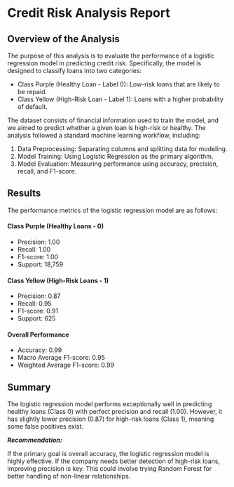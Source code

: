 # Credit Risk Analysis Report

## Overview of the Analysis 

The purpose of this analysis is to evaluate the performance of a logistic regression model in predicting credit risk. Specifically, the model is designed to classify loans into two categories:

 - Class Purple (Healthy Loan - Label 0): Low-risk loans that are likely to be repaid.
 - Class Yellow (High-Risk Loan - Label 1): Loans with a higher probability of default.

The dataset consists of financial information used to train the model, and we aimed to predict whether a given loan is high-risk or healthy. The analysis followed a standard machine learning workflow, including:

 1. Data Preprocessing: Separating columns and splitting data for modeling.
 2. Model Training: Using Logistic Regression as the primary algorithm.
 3. Model Evaluation: Measuring performance using accuracy, precision, recall, and F1-score.


## Results

The performance metrics of the logistic regression model are as follows:

#### Class Purple (Healthy Loans - 0)

* Precision: 1.00
* Recall: 1.00
* F1-score: 1.00
* Support: 18,759

#### Class Yellow (High-Risk Loans - 1)

* Precision: 0.87
* Recall: 0.95
* F1-score: 0.91
* Support: 625

#### Overall Performance

* Accuracy: 0.99
* Macro Average F1-score: 0.95
* Weighted Average F1-score: 0.99

## Summary

The logistic regression model performs exceptionally well in predicting healthy loans (Class 0) with perfect precision and recall (1.00). However, it has slightly lower precision (0.87) for high-risk loans (Class 1), meaning some false positives exist.

***Recommendation:***


If the primary goal is overall accuracy, the logistic regression model is highly effective.
If the company needs better detection of high-risk loans, improving precision is key. This could involve trying Random Forest for better handling of non-linear relationships.
